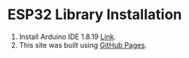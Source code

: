 # ESP32 Library Installation

1. Install Arduino IDE 1.8.19 [Link](https://downloads.arduino.cc/arduino-1.8.19-windows.exe?_gl=1*1vnbj23*_ga*MTc1NDE1MDYzMS4xNjg5NjEzOTM3*_ga_NEXN8H46L5*MTY5NjI4OTc5NS4yMi4wLjE2OTYyODk3OTUuMC4wLjA.).
2. This site was built using [GitHub Pages](https://pages.github.com/).

